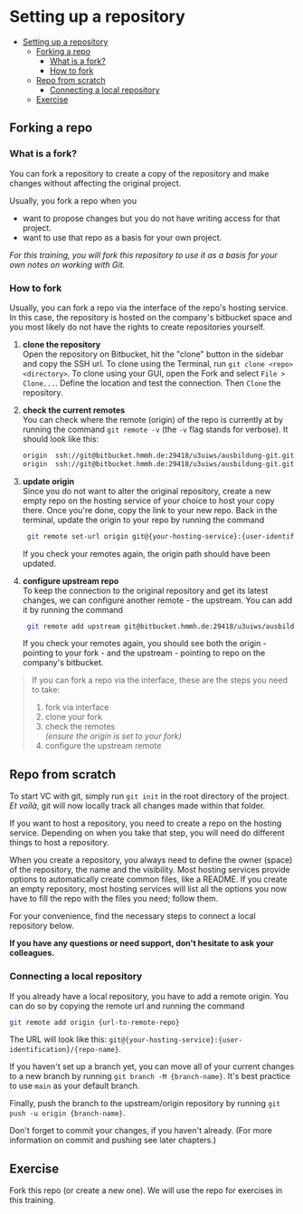 # Setting up a repository

- [Setting up a repository](#setting-up-a-repository)
  - [Forking a repo](#forking-a-repo)
    - [What is a fork?](#what-is-a-fork)
    - [How to fork](#how-to-fork)
  - [Repo from scratch](#repo-from-scratch)
    - [Connecting a local repository](#connecting-a-local-repository)
  - [Exercise](#exercise)

## Forking a repo

### What is a fork?

You can fork a repository to create a copy of the repository and make changes
without affecting the original project.

Usually, you fork a repo when you

- want to propose changes but you do not have writing access for that project.
- want to use that repo as a basis for your own project.

*For this training, you will fork this repository to use it as a basis
for your own notes on working with Git.*

### How to fork

Usually, you can fork a repo via the interface of the repo's hosting service.
In this case, the repository is hosted on the company's bitbucket space and
you most likely do not have the rights to create repositories yourself.

1. **clone the repository**  
   Open the repository on Bitbucket, hit the "clone" button in the sidebar and copy the SSH url.
   To clone using the Terminal, run `git clone <repo> <directory>`.
   To clone using your GUI, open the Fork and select `File > Clone...`.
   Define the location and test the connection. Then `Clone` the repository.

2. **check the current remotes**  
   You can check where the remote (origin) of the repo is currently at by running
   the command `git remote -v` (the `-v` flag stands for verbose). It should look like this:  

   ```bash
   origin  ssh://git@bitbucket.hmmh.de:29418/u3uiws/ausbildung-git.git (fetch)
   origin  ssh://git@bitbucket.hmmh.de:29418/u3uiws/ausbildung-git.git (push)
   ```

3. **update origin**  
   Since you do not want to alter the original repository,
   create a new empty repo on the hosting service of your choice to host your copy there.
   Once you're done, copy the link to your new repo.
   Back in the terminal, update the origin to your repo by running the command

   ```bash
    git remote set-url origin git@{your-hosting-service}:{user-identification}/{repo-name}
   ```

   If you check your remotes again, the origin path should have been updated.

4. **configure upstream repo**  
   To keep the connection to the original repository and get its latest changes,
   we can configure another remote - the upstream.
   You can add it by running the command

   ```bash
    git remote add upstream git@bitbucket.hmmh.de:29418/u3uiws/ausbildung-git.git
   ```

   If you check your remotes again, you should see both the origin - pointing to your fork -
   and the upstream - pointing to repo on the company's bitbucket.

>If you can fork a repo via the interface, these are the steps you need to take:
>
>1. fork via interface
>2. clone your fork
>3. check the remotes  
    *(ensure the origin is set to your fork)*
>4. configure the upstream remote

## Repo from scratch

To start VC with git, simply run `git init` in the root directory of the project.
*Et voilà*, git will now locally track all changes made within that folder.

If you want to host a repository, you need to create a repo on the hosting service.
Depending on when you take that step, you will need do different things to host a repository.

When you create a repository, you always need to define the owner (space) of the repository, the name and the visibility.
Most hosting services provide options to automatically create common files, like a README.
If you create an empty repository, most hosting services will list all the options you now have to fill the repo with the files you need; follow them.

For your convenience, find the necessary steps to connect a local repository below.

**If you have any questions or need support, don't hesitate to ask your colleagues.**

### Connecting a local repository

If you already have a local repository, you have to add a remote origin.
You can do so by copying the remote url and running the command

```bash
git remote add origin {url-to-remote-repo}
```

The URL will look like this: `git@{your-hosting-service}:{user-identification}/{repo-name}`.

If you haven't set up a branch yet, you can move all of your current changes to a new branch
by running `git branch -M {branch-name}`. It's best practice to use `main` as your default branch.

Finally, push the branch to the upstream/origin repository by running `git push -u origin {branch-name}`.

Don't forget to commit your changes, if you haven't already.
(For more information on commit and pushing see later chapters.)

## Exercise

Fork this repo (or create a new one).
We will use the repo for exercises in this training.
